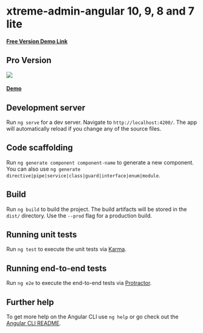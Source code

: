 # xtreme-admin-angular 10, 9, 8 and 7 lite

<h4><a href="https://wrappixel.com/demos/free-admin-templates/xtreme-angular-lite/angular/starter">Free Version Demo Link</a></h4>

## Pro Version

<a href="https://www.wrappixel.com/templates/xtreme-angular-admin/"><img src="https://www.wrappixel.com/wp-content/uploads/2019/01/xtreme-admin-angular-nw-1.jpg"/></a><br/>

<h4><a href="https://www.wrappixel.com/demos/angular-admin-templates/xtreme-angular/main/dashboard/classic">Demo</a></h4>

## Development server

Run `ng serve` for a dev server. Navigate to `http://localhost:4200/`. The app will automatically reload if you change any of the source files.

## Code scaffolding

Run `ng generate component component-name` to generate a new component. You can also use `ng generate directive|pipe|service|class|guard|interface|enum|module`.

## Build

Run `ng build` to build the project. The build artifacts will be stored in the `dist/` directory. Use the `--prod` flag for a production build.

## Running unit tests

Run `ng test` to execute the unit tests via [Karma](https://karma-runner.github.io).

## Running end-to-end tests

Run `ng e2e` to execute the end-to-end tests via [Protractor](http://www.protractortest.org/).

## Further help

To get more help on the Angular CLI use `ng help` or go check out the [Angular CLI README](https://github.com/angular/angular-cli/blob/master/README.md).
